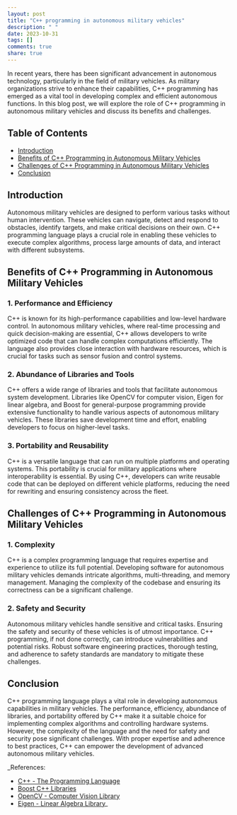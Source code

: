 ```yaml
---
layout: post
title: "C++ programming in autonomous military vehicles"
description: " "
date: 2023-10-31
tags: []
comments: true
share: true
---
```


In recent years, there has been significant advancement in autonomous technology, particularly in the field of military vehicles. As military organizations strive to enhance their capabilities, C++ programming has emerged as a vital tool in developing complex and efficient autonomous functions. In this blog post, we will explore the role of C++ programming in autonomous military vehicles and discuss its benefits and challenges.

## Table of Contents
- [Introduction](#introduction)
- [Benefits of C++ Programming in Autonomous Military Vehicles](#benefits)
- [Challenges of C++ Programming in Autonomous Military Vehicles](#challenges)
- [Conclusion](#conclusion)

## Introduction <a name="introduction"></a>
Autonomous military vehicles are designed to perform various tasks without human intervention. These vehicles can navigate, detect and respond to obstacles, identify targets, and make critical decisions on their own. C++ programming language plays a crucial role in enabling these vehicles to execute complex algorithms, process large amounts of data, and interact with different subsystems.

## Benefits of C++ Programming in Autonomous Military Vehicles <a name="benefits"></a>
### 1. Performance and Efficiency
C++ is known for its high-performance capabilities and low-level hardware control. In autonomous military vehicles, where real-time processing and quick decision-making are essential, C++ allows developers to write optimized code that can handle complex computations efficiently. The language also provides close interaction with hardware resources, which is crucial for tasks such as sensor fusion and control systems.

### 2. Abundance of Libraries and Tools
C++ offers a wide range of libraries and tools that facilitate autonomous system development. Libraries like OpenCV for computer vision, Eigen for linear algebra, and Boost for general-purpose programming provide extensive functionality to handle various aspects of autonomous military vehicles. These libraries save development time and effort, enabling developers to focus on higher-level tasks.

### 3. Portability and Reusability
C++ is a versatile language that can run on multiple platforms and operating systems. This portability is crucial for military applications where interoperability is essential. By using C++, developers can write reusable code that can be deployed on different vehicle platforms, reducing the need for rewriting and ensuring consistency across the fleet.

## Challenges of C++ Programming in Autonomous Military Vehicles <a name="challenges"></a>
### 1. Complexity
C++ is a complex programming language that requires expertise and experience to utilize its full potential. Developing software for autonomous military vehicles demands intricate algorithms, multi-threading, and memory management. Managing the complexity of the codebase and ensuring its correctness can be a significant challenge.

### 2. Safety and Security
Autonomous military vehicles handle sensitive and critical tasks. Ensuring the safety and security of these vehicles is of utmost importance. C++ programming, if not done correctly, can introduce vulnerabilities and potential risks. Robust software engineering practices, thorough testing, and adherence to safety standards are mandatory to mitigate these challenges.

## Conclusion <a name="conclusion"></a>
C++ programming language plays a vital role in developing autonomous capabilities in military vehicles. The performance, efficiency, abundance of libraries, and portability offered by C++ make it a suitable choice for implementing complex algorithms and controlling hardware systems. However, the complexity of the language and the need for safety and security pose significant challenges. With proper expertise and adherence to best practices, C++ can empower the development of advanced autonomous military vehicles.

_References:
- [C++ - The Programming Language](https://isocpp.org/)
- [Boost C++ Libraries](https://www.boost.org/)
- [OpenCV - Computer Vision Library](https://opencv.org/)
- [Eigen - Linear Algebra Library](http://eigen.tuxfamily.org/)_